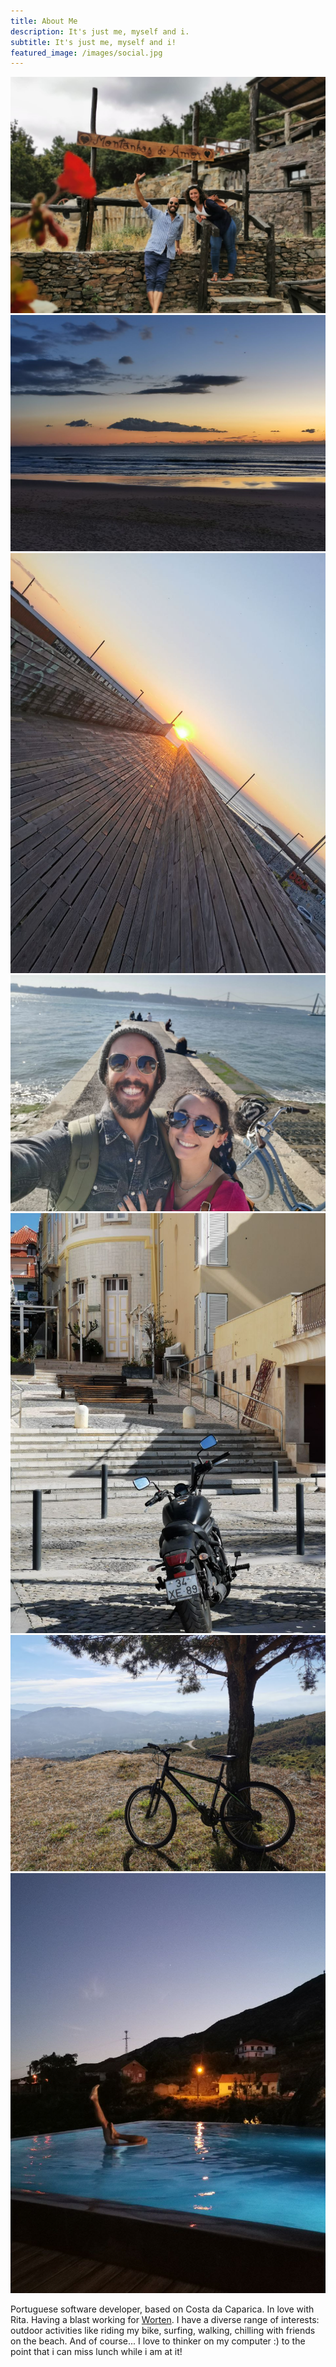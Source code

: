 ```yaml
---
title: About Me
description: It's just me, myself and i.
subtitle: It's just me, myself and i!
featured_image: /images/social.jpg
---
```


<div class="gallery" data-columns="3">
	<img src="/images/personal/seomis_e_rita.jpeg">
	<img src="/images/personal/photo1.jpg">
	<img src="/images/personal/photo2.jpg">
	<img src="/images/personal/photo3.jpg">
	<img src="/images/personal/photo4.jpg">
	<img src="/images/personal/photo5.jpg">
	<img src="/images/personal/photo6.jpg">
</div>


Portuguese software developer, based on Costa da Caparica. In love with Rita. Having a blast working for [Worten](https://www.worten.pt). I have a diverse range of interests: outdoor activities like riding my bike, surfing, walking, chilling with friends on the beach. And of course... I love to thinker on my computer :) to the point that i can miss lunch while i am at it!
